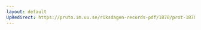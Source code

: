 ```yaml
---
layout: default
UpRedirect: https://pruto.im.uu.se/riksdagen-records-pdf/1870/prot-1870--ak--126/prot-1870--ak--126_006.pdf
---
```

